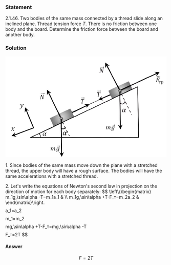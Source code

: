 ###  Statement 

$2.1.46.$ Two bodies of the same mass connected by a thread slide along an inclined plane. Thread tension force $T$. There is no friction between one body and the board. Determine the friction force between the board and another body. 

### Solution

![ Forces acting on a system of bodies |612x381, 59%](../../img/2.1.46/sol.png)

1\. Since bodies of the same mass move down the plane with a stretched thread, the upper body will have a rough surface. The bodies will have the same accelerations with a stretched thread. 

2\. Let's write the equations of Newton's second law in projection on the direction of motion for each body separately: $$ \left\\{\begin{matrix} m_1g\,\sin\alpha -T=m_1a_1 & \\\ m_1g\,\sin\alpha +T-F_т=m_2a_2 & \end{matrix}\right. $$ $$ a_1=a_2 $$ $$ m_1=m_2 $$ $$ mg\,\sin\alpha +T-F_т=mg\,\sin\alpha -T $$ $$ F_т=2T $$ 

#### Answer

$$F = 2T$$ 
